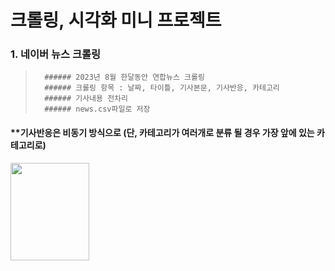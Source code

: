 # 크롤링, 시각화 미니 프로젝트

### 1. 네이버 뉴스 크롤링

>       ###### 2023년 8월 한달동안 연합뉴스 크롤링 
>       ###### 크롤링 항목 : 날짜, 타이틀, 기사본문, 기사반응, 카테고리
>       ###### 기사내용 전차리 
>       ###### news.csv파일로 저장






#### **기사반응은 비동기 방식으로 (단, 카테고리가 여러개로 분류 될 경우 가장 앞에 있는 카테고리로)


<img src="https://github.com/yumioh/data_analysis/assets/38059057/8547f4ff-fd7f-478c-8ad4-dc66fc0c8475" width="50%" height="20%" />



